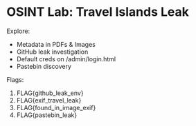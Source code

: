 # OSINT Lab: Travel Islands Leak
Explore:
- Metadata in PDFs & Images
- GitHub leak investigation
- Default creds on /admin/login.html
- Pastebin discovery

Flags:
1. FLAG{github_leak_env}
2. FLAG{exif_travel_leak}
3. FLAG{found_in_image_exif}
4. FLAG{pastebin_leak}